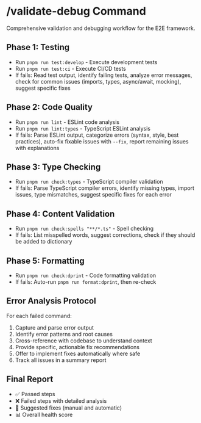# /validate-debug Command

Comprehensive validation and debugging workflow for the E2E framework.

## Phase 1: Testing

- Run `pnpm run test:develop` - Execute development tests
- Run `pnpm run test:ci` - Execute CI/CD tests
- If fails: Read test output, identify failing tests, analyze error messages, check for common issues (imports, types, async/await, mocking), suggest specific fixes

## Phase 2: Code Quality

- Run `pnpm run lint` - ESLint code analysis
- Run `pnpm run lint:types` - TypeScript ESLint analysis
- If fails: Parse ESLint output, categorize errors (syntax, style, best practices), auto-fix fixable issues with `--fix`, report remaining issues with explanations

## Phase 3: Type Checking

- Run `pnpm run check:types` - TypeScript compiler validation
- If fails: Parse TypeScript compiler errors, identify missing types, import issues, type mismatches, suggest specific fixes for each error

## Phase 4: Content Validation

- Run `pnpm run check:spells "**/*.ts"` - Spell checking
- If fails: List misspelled words, suggest corrections, check if they should be added to dictionary

## Phase 5: Formatting

- Run `pnpm run check:dprint` - Code formatting validation
- If fails: Auto-run `pnpm run format:dprint`, then re-check

## Error Analysis Protocol

For each failed command:

1. Capture and parse error output
2. Identify error patterns and root causes
3. Cross-reference with codebase to understand context
4. Provide specific, actionable fix recommendations
5. Offer to implement fixes automatically where safe
6. Track all issues in a summary report

## Final Report

- ✅ Passed steps
- ❌ Failed steps with detailed analysis
- 🔧 Suggested fixes (manual and automatic)
- 📊 Overall health score
